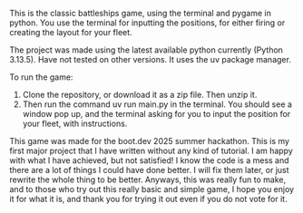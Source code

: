 This is the classic battleships game, using the terminal and pygame in python.
You use the terminal for inputting the positions, for either firing or creating the layout for your fleet.

The project was made using the latest available python currently (Python 3.13.5). Have not tested on other versions.
It uses the uv package manager.

To run the game:
1. Clone the repository, or download it as a zip file. Then unzip it.
2. Then run the command uv run main.py in the terminal. You should see a window pop up, and the terminal asking for you to input the position for your fleet, with instructions.

This game was made for the boot.dev 2025 summer hackathon. This is my first major project that I have written without any kind of tutorial. I am happy with what I have achieved,
but not satisfied! I know the code is a mess and there are a lot of things I could have done better. I will fix them later, or just rewrite the whole thing to be better.
Anyways, this was really fun to make, and to those who try out this really basic and simple game, I hope you enjoy it for what it is, and thank you for trying it out even if you do not vote for it. 
